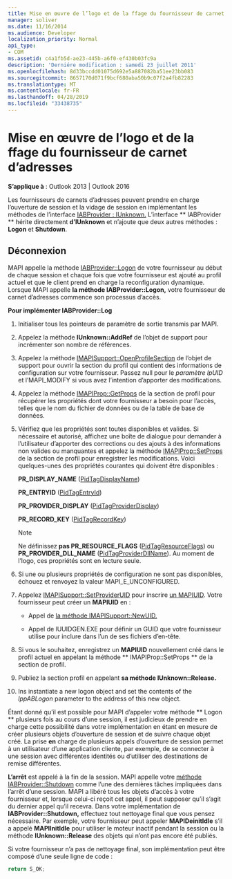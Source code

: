 ```yaml
---
title: Mise en œuvre de l’logo et de la ffage du fournisseur de carnet d’adresses
manager: soliver
ms.date: 11/16/2014
ms.audience: Developer
localization_priority: Normal
api_type:
- COM
ms.assetid: c4a1fb5d-ae23-445b-a6f0-ef430b03fc9a
description: 'Derniére modification : samedi 23 juillet 2011'
ms.openlocfilehash: 8d33bccdd01075d692e5a887082ba51ee23bb083
ms.sourcegitcommit: 8657170d071f9bcf680aba50b9c07f2a4fb82283
ms.translationtype: MT
ms.contentlocale: fr-FR
ms.lasthandoff: 04/28/2019
ms.locfileid: "33438735"
---
```

# <a name="implementing-address-book-provider-logon-and-logoff"></a>Mise en œuvre de l’logo et de la ffage du fournisseur de carnet d’adresses

**S’applique à** : Outlook 2013 | Outlook 2016 
  
Les fournisseurs de carnets d’adresses peuvent prendre en charge l’ouverture de session et la vidage de session en implémentant les méthodes de l’interface [IABProvider : IUnknown.](iabprovideriunknown.md) L’interface ** IABProvider ** hérite directement **d’IUnknown** et n’ajoute que deux autres méthodes : **Logon** et **Shutdown**. 
  
## <a name="logoff"></a>Déconnexion

MAPI appelle la méthode [IABProvider::Logon](iabprovider-logon.md) de votre fournisseur au début de chaque session et chaque fois que votre fournisseur est ajouté au profil actuel et que le client prend en charge la reconfiguration dynamique. Lorsque MAPI appelle **la méthode IABProvider::Logon,** votre fournisseur de carnet d’adresses commence son processus d’accès. 
  
**Pour implémenter IABProvider::Log**
  
1. Initialiser tous les pointeurs de paramètre de sortie transmis par MAPI. 
    
2. Appelez la méthode **IUnknown::AddRef** de l’objet de support pour incrémenter son nombre de références. 
    
3. Appelez la méthode [IMAPISupport::OpenProfileSection](imapisupport-openprofilesection.md) de l’objet de support pour ouvrir la section du profil qui contient des informations de configuration sur votre fournisseur. Passez null pour le  _paramètre lpUID_ et l’MAPI_MODIFY si vous avez l’intention d’apporter des modifications. 
    
4. Appelez la méthode [IMAPIProp::GetProps](imapiprop-getprops.md) de la section de profil pour récupérer les propriétés dont votre fournisseur a besoin pour l’accès, telles que le nom du fichier de données ou de la table de base de données. 
    
5. Vérifiez que les propriétés sont toutes disponibles et valides. Si nécessaire et autorisé, affichez une boîte de dialogue pour demander à l’utilisateur d’apporter des corrections ou des ajouts à des informations non valides ou manquantes et appelez la méthode [IMAPIProp::SetProps](imapiprop-setprops.md) de la section de profil pour enregistrer les modifications. Voici quelques-unes des propriétés courantes qui doivent être disponibles : 
    
   **PR_DISPLAY_NAME** ([PidTagDisplayName](pidtagdisplayname-canonical-property.md))
    
   **PR_ENTRYID** ([PidTagEntryId](pidtagentryid-canonical-property.md))
    
   **PR_PROVIDER_DISPLAY** ([PidTagProviderDisplay](pidtagproviderdisplay-canonical-property.md))
    
   **PR_RECORD_KEY** ([PidTagRecordKey](pidtagrecordkey-canonical-property.md))
    
   > [!NOTE]
   > Ne définissez **pas PR_RESOURCE_FLAGS** ([PidTagResourceFlags](pidtagresourceflags-canonical-property.md)) ou **PR_PROVIDER_DLL_NAME** ([PidTagProviderDllName](pidtagproviderdllname-canonical-property.md)). Au moment de l’logo, ces propriétés sont en lecture seule. 
  
6. Si une ou plusieurs propriétés de configuration ne sont pas disponibles, échouez et renvoyez la valeur MAPI_E_UNCONFIGURED.
    
7. Appelez [IMAPISupport::SetProviderUID](imapisupport-setprovideruid.md) pour inscrire [un MAPIUID](mapiuid.md). Votre fournisseur peut créer un **MAPIUID** en : 
    
   - Appel de [la méthode IMAPISupport::NewUID.](imapisupport-newuid.md) 
    
   - Appel de lUUIDGEN.EXE pour définir un GUID que votre fournisseur utilise pour inclure dans l’un de ses fichiers d’en-tête.
    
8. Si vous le souhaitez, enregistrez un **MAPIUID** nouvellement créé dans le profil actuel en appelant la méthode ** IMAPIProp::SetProps ** de la section de profil. 
    
9. Publiez la section profil en appelant **sa méthode IUnknown::Release.** 
    
10. Ins instantiate a new logon object and set the contents of the  _lppABLogon_ parameter to the address of this new object. 
    
Étant donné qu’il est possible pour MAPI d’appeler votre méthode ** Logon ** plusieurs fois au cours d’une session, il est judicieux de prendre en charge cette possibilité dans votre implémentation en étant en mesure de créer plusieurs objets d’ouverture de session et de suivre chaque objet créé. La prise **en** charge de plusieurs appels d’ouverture de session permet à un utilisateur d’une application cliente, par exemple, de se connecter à une session avec différentes identités ou d’utiliser des destinations de remise différentes. 
  
**L’arrêt** est appelé à la fin de la session. MAPI appelle votre [méthode IABProvider::Shutdown](iabprovider-shutdown.md) comme l’une des dernières tâches impliquées dans l’arrêt d’une session. MAPI a libéré tous les objets d’accès à votre fournisseur et, lorsque celui-ci reçoit cet appel, il peut supposer qu’il s’agit du dernier appel qu’il recevra. Dans votre implémentation de **IABProvider::Shutdown,** effectuez tout nettoyage final que vous pensez nécessaire. Par exemple, votre fournisseur peut appeler **MAPIDeinitIdle** s’il a appelé **MAPIInitIdle** pour utiliser le moteur inactif pendant la session ou la méthode **IUnknown::Release** des objets qui n’ont pas encore été publiés. 
  
Si votre fournisseur n’a pas de nettoyage final, son implémentation peut être composé d’une seule ligne de code : 
  
```cpp
return S_OK;

```


